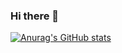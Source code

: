 ### Hi there 👋

[![Anurag's GitHub stats](https://github-readme-stats.vercel.app/api?username=NikolaiBorisov)](https://github.com/anuraghazra/github-readme-stats)
